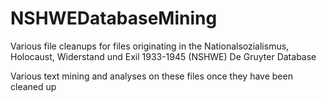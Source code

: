 # NSHWEDatabaseMining

Various file cleanups for files originating in the Nationalsozialismus, Holocaust, Widerstand und Exil 1933-1945 (NSHWE) De Gruyter Database

Various text mining and analyses on these files once they have been cleaned up
